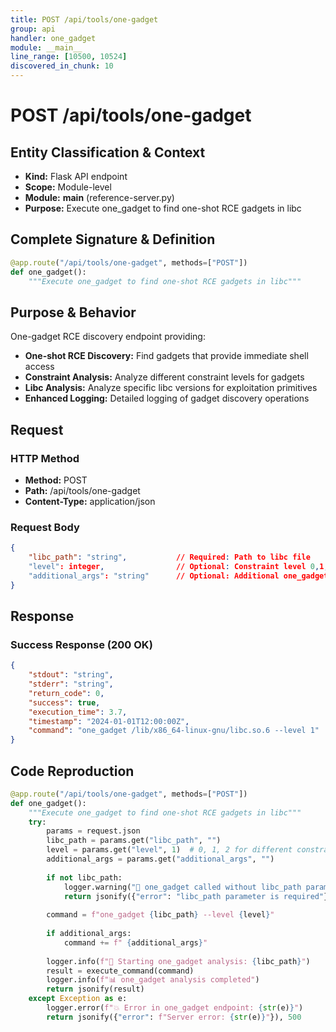 ```yaml
---
title: POST /api/tools/one-gadget
group: api
handler: one_gadget
module: __main__
line_range: [10500, 10524]
discovered_in_chunk: 10
---
```


# POST /api/tools/one-gadget

## Entity Classification & Context
- **Kind:** Flask API endpoint
- **Scope:** Module-level
- **Module:** __main__ (reference-server.py)
- **Purpose:** Execute one_gadget to find one-shot RCE gadgets in libc

## Complete Signature & Definition
```python
@app.route("/api/tools/one-gadget", methods=["POST"])
def one_gadget():
    """Execute one_gadget to find one-shot RCE gadgets in libc"""
```

## Purpose & Behavior
One-gadget RCE discovery endpoint providing:
- **One-shot RCE Discovery:** Find gadgets that provide immediate shell access
- **Constraint Analysis:** Analyze different constraint levels for gadgets
- **Libc Analysis:** Analyze specific libc versions for exploitation primitives
- **Enhanced Logging:** Detailed logging of gadget discovery operations

## Request

### HTTP Method
- **Method:** POST
- **Path:** /api/tools/one-gadget
- **Content-Type:** application/json

### Request Body
```json
{
    "libc_path": "string",           // Required: Path to libc file
    "level": integer,                // Optional: Constraint level 0,1,2 (default: 1)
    "additional_args": "string"      // Optional: Additional one_gadget arguments
}
```

## Response

### Success Response (200 OK)
```json
{
    "stdout": "string",
    "stderr": "string",
    "return_code": 0,
    "success": true,
    "execution_time": 3.7,
    "timestamp": "2024-01-01T12:00:00Z",
    "command": "one_gadget /lib/x86_64-linux-gnu/libc.so.6 --level 1"
}
```

## Code Reproduction
```python
@app.route("/api/tools/one-gadget", methods=["POST"])
def one_gadget():
    """Execute one_gadget to find one-shot RCE gadgets in libc"""
    try:
        params = request.json
        libc_path = params.get("libc_path", "")
        level = params.get("level", 1)  # 0, 1, 2 for different constraint levels
        additional_args = params.get("additional_args", "")
        
        if not libc_path:
            logger.warning("🔧 one_gadget called without libc_path parameter")
            return jsonify({"error": "libc_path parameter is required"}), 400
        
        command = f"one_gadget {libc_path} --level {level}"
        
        if additional_args:
            command += f" {additional_args}"
        
        logger.info(f"🔧 Starting one_gadget analysis: {libc_path}")
        result = execute_command(command)
        logger.info(f"📊 one_gadget analysis completed")
        return jsonify(result)
    except Exception as e:
        logger.error(f"💥 Error in one_gadget endpoint: {str(e)}")
        return jsonify({"error": f"Server error: {str(e)}"}), 500
```
